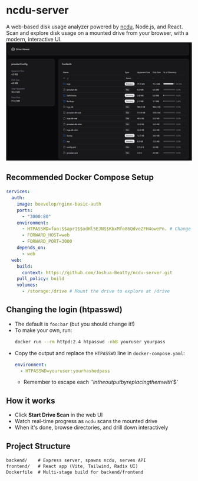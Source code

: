 # ncdu-server

A web-based disk usage analyzer powered by [ncdu](https://dev.yorhel.nl/ncdu), Node.js, and React. Scan and explore disk usage on a mounted drive from your browser, with a modern, interactive UI.
![Screenshot of the web UI Drive Navigator](./assets/image.png)

## Recommended Docker Compose Setup

```yaml
services:
  auth:
    image: beevelop/nginx-basic-auth
    ports:
      - "3000:80"
    environment:
      - HTPASSWD=foo:$$apr1$$odHl5EJN$$KbxMfo86Qdve2FH4owePn. # Change this
      - FORWARD_HOST=web
      - FORWARD_PORT=3000
    depends_on:
      - web
  web:
    build:
      context: https://github.com/Joshua-Beatty/ncdu-server.git
    pull_policy: build
    volumes:
      - /storage:/drive # Mount the drive to explore at /drive

```

## Changing the login (htpasswd)

- The default is `foo:bar` (but you should change it!)
- To make your own, run:
  ```sh
  docker run --rm httpd:2.4 htpasswd -nbB youruser yourpass
  ```
- Copy the output and replace the `HTPASSWD` line in `docker-compose.yaml`:
  ```yaml
  environment:
    - HTPASSWD=youruser:yourhashedpass
  ```
  - Remember to escape each '$' in the output by replacing them with '$$'


## How it works

- Click **Start Drive Scan** in the web UI
- Watch real-time progress as `ncdu` scans the mounted drive
- When it's done, browse directories, and drill down interactively


## Project Structure

```
backend/    # Express server, spawns ncdu, serves API
frontend/   # React app (Vite, Tailwind, Radix UI)
Dockerfile  # Multi-stage build for backend/frontend
```
